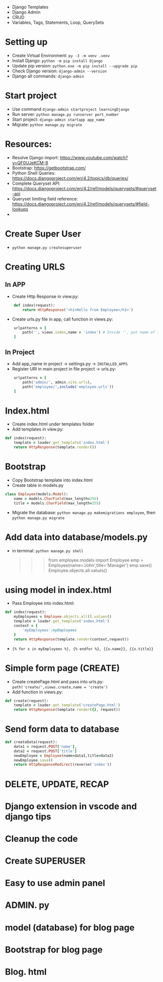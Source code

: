 - Django Templates
- Django Admin
- CRUD 
- Variables, Tags, Statements, Loop, QuerySets

# Setting up
- Create Virtual Environment: ```py -3 -m venv .venv```
- Install Django: ```python -m pip install Django```
- Update pip version: ```python.exe -m pip install --upgrade pip```
- Check Django version: ```django-admin --version```
- Django all commands: ```django-admin```


# Start project
- Use command ```django-admin startproject learningDjango```
- Run server: ```python manage.py runserver port_number```
- Start project: ```django-admin startapp app_name```
- Migrate: ```python manage.py migrate```


# Resources:
- Resolve Django import: https://www.youtube.com/watch?v=QF0UJeKCM-8
- Bootstrap: https://getbootstrap.com/
- Python Shell Queries: https://docs.djangoproject.com/en/4.2/topics/db/queries/
- Complete Queryset API: https://docs.djangoproject.com/en/4.2/ref/models/querysets/#queryset-api
- Queryset limiting field reference: https://docs.djangoproject.com/en/4.2/ref/models/querysets/#field-lookups
- 


# Create Super User
- ```python manage.py createsuperuser```


# Creating URLS
## In APP
- Create Http Response in view.py: 
```ruby
    def index(request):
        return HttpResponse('<h1>Hello from Employee</h1>')
```
- Create urls.py file in app, call function in views.py:
```ruby
    urlpatterns = [
        path('', views.index,name = 'index') # Inside '', put name of the url
    ]
```
## In Project
- Add app_name in project -> settings.py -> ```INSTALLED_APPS```
- Register URl in main project in file project -> urls.py:
```ruby
    urlpatterns = [
        path('admin/', admin.site.urls),
        path('employee/',include('employee.urls'))
    ]
```


# Index.html
- Create index.html under templates folder
- Add templates in view.py:
```ruby
def index(request):
    template = loader.get_template('index.html')
    return HttpResponse(template.render())

```


# Bootstrap
- Copy Bootstrap template into index.html
- Create table in models.py
```ruby
class Employee(models.Model):
    name = models.CharField(max_length=255)
    title = models.CharField(max_length=255)
```
- Migrate the database: ```python manage.py makemigrations employee```, then ```python manage.py migrate```


# Add data into database/models.py
- in terminal: ```python manage.py shell```
    >>> from employee.models import Employee
    >>> emp = Employee(name='John',title='Manager')
    >>> emp.save()
    >>> Employee.objects.all.values()



# using model in index.html
- Pass Employee into index.html:
```ruby
def index(request):
    myEmployees = Employee.objects.all().values()
    template = loader.get_template('index.html')
    context = {
        'myEmployees':myEmployees
    }
    return HttpResponse(template.render(context,request))
```
- ```{% for x in myEmployees %}, {% endfor %}, {{x.name}}, {{x.title}}```


# Simple form page (CREATE)
- Create createPage.html and pass into urls.py: ```path('create/',views.create,name = 'create')```
- Add function in views.py:
```ruby
def create(request):
    template = loader.get_template('createPage.html')
    return HttpResponse(template.render({}, request))
```


# Send form data to database
```ruby
def createData(request):
    data1 = request.POST['name'],
    data2 = request.POST['title']
    newEmployee = Employee(name=data1,title=data2)
    newEmployee.save()
    return HttpResponseRedirect(reverse('index')) 
```




# DELETE, UPDATE, RECAP
# Django extension in vscode and django tips
# Cleanup the code
# Create SUPERUSER
# Easy to use admin panel
# ADMIN. py
# model (database) for blog page
# Bootstrap for blog page
# Blog. html